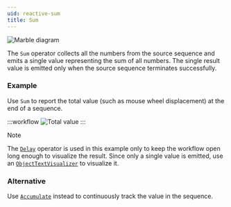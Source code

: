 ```yaml
---
uid: reactive-sum
title: Sum
---
```


![Marble diagram](~/images/reactive-sum.svg)

The `Sum` operator collects all the numbers from the source sequence and emits a single value representing the sum of all numbers. The single result value is emitted only when the source sequence terminates successfully.

### Example
Use `Sum` to report the total value (such as mouse wheel displacement) at the end of a sequence.

:::workflow
![Total value](../workflows/reactive-sum-example.bonsai)
:::

> [!NOTE]
> The [`Delay`](xref:Bonsai.Reactive.Delay) operator is used in this example only to keep the workflow open long enough to visualize the result. Since only a single value is emitted, use an [`ObjectTextVisualizer`](xref:Bonsai.Design.ObjectTextVisualizer) to visualize it.

### Alternative
Use [`Accumulate`](xref:Bonsai.Reactive.Accumulate) instead to continuously track the value in the sequence.